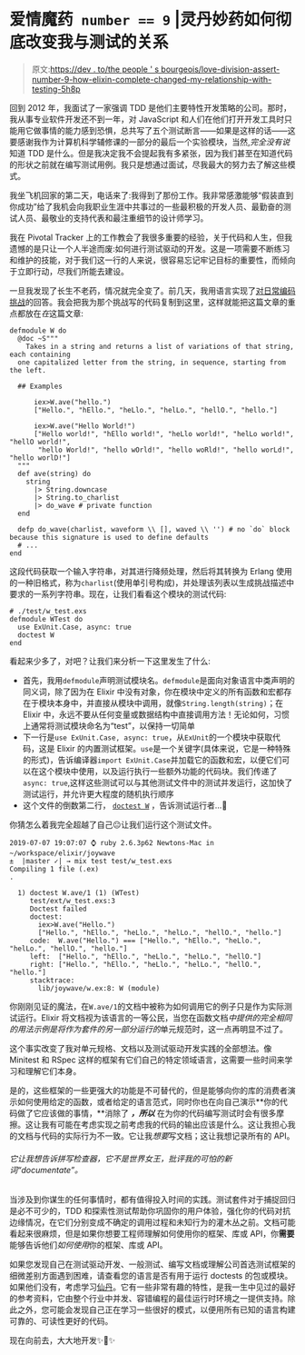# 爱情魔药` number == 9` |灵丹妙药如何彻底改变我与测试的关系

> 原文:[https://dev . to/the people ' s bourgeois/love-division-assert-number-9-how-elixin-complete-changed-my-relationship-with-testing-5h8p](https://dev.to/thepeoplesbourgeois/love-potion-assert-number-9-how-elixir-completely-changed-my-relationship-with-testing-5h8p)

回到 2012 年，我面试了一家强调 TDD 是他们主要特性开发策略的公司。那时，我从事专业软件开发还不到一年，对 JavaScript 和人们在他们打开开发工具时只能用它做事情的能力感到恐惧，总共写了五个测试断言——如果是这样的话——这要感谢我作为计算机科学辅修课的一部分的最后一个实验模块，当然,*完全没有说*知道 TDD 是什么。但是我决定我不会提起我有多紧张，因为我们甚至在知道代码的形状之前就在编写测试用例。我只是想通过面试，尽我最大的努力去了解这些模式。

我坐飞机回家的第二天，电话来了:我得到了那份工作。我非常感激能够“假装直到你成功”给了我机会向我职业生涯中共事过的一些最积极的开发人员、最勤奋的测试人员、最敬业的支持代表和最注重细节的设计师学习。

我在 Pivotal Tracker 上的工作教会了我很多重要的经验，关于代码和人生，但我遗憾的是只让一个人半途而废:如何进行测试驱动的开发。这是一项需要不断练习和维护的技能，对于我们这一行的人来说，很容易忘记牢记目标的重要性，而倾向于立即行动，尽我们所能去建设。

一旦我发现了长生不老药，情况就完全变了。前几天，我用语言实现了[对日常编码挑战](https://dev.to/thepeoplesbourgeois/comment/eai6)的回答。我会把我为那个挑战写的代码复制到这里，这样就能把这篇文章的重点都放在*在*这篇文章:

```
defmodule W do
  @doc ~S"""
    Takes in a string and returns a list of variations of that string, each containing
  one capitalized letter from the string, in sequence, starting from the left.

  ## Examples

      iex>W.ave("hello.")
      ["Hello.", "hEllo.", "heLlo.", "helLo.", "hellO.", "hello."]

      iex>W.ave("Hello World!")
      ["Hello world!", "hEllo world!", "heLlo world!", "helLo world!", "hellO world!",
       "hello World!", "hello wOrld!", "hello woRld!", "hello worLd!", "hello worlD!"]
  """
  def ave(string) do
    string
      |> String.downcase
      |> String.to_charlist
      |> do_wave # private function
  end

  defp do_wave(charlist, waveform \\ [], waved \\ '') # no `do` block because this signature is used to define defaults
  # ...
end 
```

这段代码获取一个输入字符串，对其进行降频处理，然后将其转换为 Erlang 使用的一种旧格式，称为`charlist`(使用单引号构成)，并处理该列表以生成挑战描述中要求的一系列字符串。现在，让我们看看这个模块的测试代码:

```
# ./test/w_test.exs
defmodule WTest do
  use ExUnit.Case, async: true
  doctest W
end 
```

看起来少多了，对吧？让我们来分析一下这里发生了什么:

*   首先，我用`defmodule`声明测试模块名。`defmodule`是面向对象语言中类声明的同义词，除了因为在 Elixir 中没有对象，你在模块中定义的所有函数和宏都存在于模块本身中，并直接从模块中调用，就像`String.length(string)`；在 Elixir 中，永远不要从任何变量或数据结构中直接调用方法！无论如何，习惯上通常将测试模块命名为“test”，以保持一切简单
*   下一行是`use ExUnit.Case, async: true`，从`ExUnit`的一个模块中获取代码，这是 Elixir 的内置测试框架。`use`是一个关键字(具体来说，它是一种特殊的形式)，告诉编译器`import ExUnit.Case`并加载它的函数和宏，以便它们可以在这个模块中使用，以及运行执行一些额外功能的代码块。我们传递了`async: true`,这样这些测试可以与其他测试文件中的测试并发运行，这加快了测试运行，并允许更大程度的随机执行顺序
*   这个文件的倒数第二行， [`doctest W`](https://elixir-lang.org/getting-started/mix-otp/docs-tests-and-with.html) ，告诉测试运行者…🤔

你猜怎么着我完全超越了自己😐让我们运行这个测试文件。

```
2019-07-07 19:07:07 ⌚ ruby 2.6.3p62 Newtons-Mac in ~/workspace/elixir/joywave
±  |master ✓| → mix test test/w_test.exs 
Compiling 1 file (.ex)
.

  1) doctest W.ave/1 (1) (WTest)
     test/ext/w_test.exs:3
     Doctest failed
     doctest:
       iex>W.ave("Hello.")
       ["Hello.", "hEllo.", "heLlo.", "helLo.", "hellO.", "hello."]
     code:  W.ave("Hello.") === ["Hello.", "hEllo.", "heLlo.", "helLo.", "hellO.", "hello."]
     left:  ["Hello.", "hEllo.", "heLlo.", "helLo.", "hellO."]
     right: ["Hello.", "hEllo.", "heLlo.", "helLo.", "hellO.", "hello."]
     stacktrace:
       lib/joywave/w.ex:8: W (module) 
```

你刚刚见证的魔法，在`W.ave/1`的文档中被称为如何调用它的例子只是作为实际测试运行。Elixir 将文档视为该语言的一等公民，当您在函数文档*中提供的完全相同的用法示例是将作为套件的另一部分运行的*单元规范时，这一点再明显不过了。

这个事实改变了我对单元规格、文档以及测试驱动开发实践的全部想法。像 Minitest 和 RSpec 这样的框架有它们自己的特定领域语言，这需要一些时间来学习和理解它们本身。

是的，这些框架的一些更强大的功能是不可替代的，但是能够向你的库的消费者演示如何使用给定的函数，或者给定的语言范式，同时你也在向自己演示**你的代码做了它应该做的事情，**消除了 ***，所以*** 在为你的代码编写测试时会有很多摩擦。这让我有可能在考虑实现之前考虑我的代码的输出应该是什么。这让我担心我的文档与代码的实际行为不一致。它让我*想要*写文档；这让我想记录所有的 API。

###### 它让我想告诉拼写检查器，它不是世界女王，批评我的可怕的新词“documentate”。

当涉及到你谋生的任何事情时，都有值得投入时间的实践。测试套件对于捕捉回归是必不可少的，TDD 和探索性测试帮助你巩固你的用户体验，强化你的代码对抗边缘情况，在它们分别变成不确定的调用过程和未知行为的灌木丛之前。文档可能看起来很麻烦，但是如果你想要工程师理解如何使用你的框架、库或 API，你**需要**能够告诉他们*如何使用*你的框架、库或 API。

如果您发现自己在测试驱动开发、一般测试、编写文档或理解公司首选测试框架的细微差别方面遇到困难，请查看您的语言是否有用于运行 doctests 的包或模块。如果他们没有，考虑学习[仙丹](https://elixir-lang.org/getting-started/basic-types.html)。它有一些非常有趣的特性，是我一生中见过的最好的参考资料，它由整个行业中并发、容错编程的最佳运行时环境之一提供支持。除此之外，您可能会发现自己正在学习一些很好的模式，以便用所有已知的语言构建可靠的、可读性更好的代码。

现在向前去，大大地开发✨🐶✨